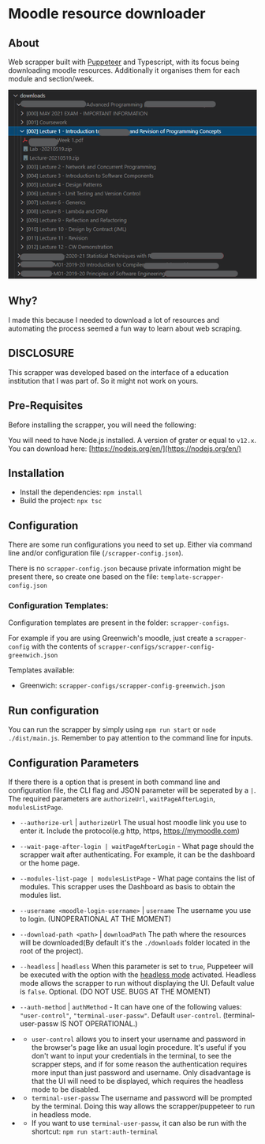 # Moodle resource downloader


## About
Web scrapper built with [Puppeteer](https://developers.google.com/web/tools/puppeteer/) and Typescript, with its focus being downloading moodle resources. Additionally it organises them for each module and section/week.

![Structured file resources](downloads_folder_screenshot.png "Structured file resources")
## Why?
I made this because I needed to download a lot of resources and automating the process seemed a fun way to learn about web scraping.

## DISCLOSURE
This scrapper was developed based on the interface of a education institution that I was part of. So it might not work on yours.

## Pre-Requisites
Before installing the scrapper, you will need the following:


You will need to have Node.js installed. A version of grater or equal to `v12.x`.
You can download here: [https://nodejs.org/en/](https://nodejs.org/en/)
## Installation

- Install the dependencies: `npm install`
- Build the project: `npx tsc`

## Configuration

There are some run configurations you need to set up. Either via command line and/or configuration file (`/scrapper-config.json`).

There is no `scrapper-config.json` because private information might be present there, so create one based on the file: `template-scrapper-config.json`

### Configuration Templates:

Configuration templates are present in the folder: `scrapper-configs`.

For example if you are using Greenwich's moodle, just create a `scrapper-config` with the contents of `scrapper-configs/scrapper-config-greenwich.json`

Templates available:
- Greenwich: `scrapper-configs/scrapper-config-greenwich.json`


## Run configuration
You can run the scrapper by simply using `npm run start` or `node ./dist/main.js`. Remember to pay attention to the command line for inputs.

## Configuration Parameters
If there there is a option that is present in both command line and configuration file, the CLI flag and JSON parameter will be seperated by a `|`. The required parameters are `authorizeUrl`, `waitPageAfterLogin`, `modulesListPage`.


- `--authorize-url` | `authorizeUrl` The usual host moodle link you use to enter it. Include the protocol(e.g http, https, https://mymoodle.com)
- `--wait-page-after-login | waitPageAfterLogin` - What page should the scrapper wait after authenticating. For example, it can be the dashboard or the home page.
- `--modules-list-page | modulesListPage` - What page contains the list of modules. This scrapper uses the Dashboard as basis to obtain the modules list.
- `--username <moodle-login-username>` | `username` The username you use to login. (UNOPERATIONAL AT THE MOMENT)
- `--download-path <path>` | `downloadPath` The path where the resources will be downloaded(By default it's the `./downloads` folder located in the root of the project).

- `--headless` | `headless` When this parameter is set to `true`, Puppeteer will be executed with the option with the [headless mode](https://pptr.dev/api/puppeteer.browserlaunchargumentoptions.headless/) activated. Headless mode allows the scrapper to run without displaying the UI. Default value is `false`. Optional. (DO NOT USE. BUGS AT THE MOMENT)

- `--auth-method` | `authMethod` - It can have one of the following values: `"user-control"`, `"terminal-user-passw"`. Default `user-control`. (terminal-user-passw IS NOT OPERATIONAL.)


- - `user-control` allows you to insert your username and password in the browser's page like an usual login procedure.
It's useful if you don't want to input your credentials in the terminal, to see the scrapper steps, and if for some reason the authentication requires more input than just password and username.
Only disadvantage is that the UI will need to be displayed, which requires the headless mode to be disabled.


- - `terminal-user-passw` The username and password will be prompted by the terminal. Doing this way allows the scrapper/puppeteer to run in headless mode.

- - If you want to use `terminal-user-passw`, it can also be run with the shortcut: `npm run start:auth-terminal`


